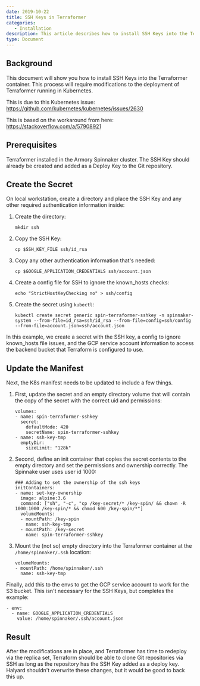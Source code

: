 ```yaml
---
date: 2019-10-22
title: SSH Keys in Terraformer
categories:
   - Installation
description: This article describes how to install SSH Keys into the Terraformer container.
type: Document
---
```


## Background

This document will show you how to install SSH Keys into the Terraformer container.  This process will require
modifications to the deployment of Terraformer running in Kubernetes.

This is due to this Kubernetes issue: https://github.com/kubernetes/kubernetes/issues/2630

This is based on the workaround from here: https://stackoverflow.com/a/57908921

## Prerequisites

  Terraformer installed in the Armory Spinnaker cluster.
  The SSH Key should already be created and added as a Deploy Key to the Git repository.

## Create the Secret

On local workstation, create a directory and place the SSH Key and any other required authentication information inside:

1. Create the directory:

      ```
      mkdir ssh
      ```

2. Copy the SSH Key:

      ```
      cp $SSH_KEY_FILE ssh/id_rsa
      ```

3. Copy any other authentication information that's needed:

      ```
      cp $GOOGLE_APPLICATION_CREDENTIALS ssh/account.json
      ```

4. Create a config file for SSH to ignore the known_hosts checks:

      ```
      echo "StrictHostKeyChecking no" > ssh/config
      ```

5. Create the secret using `kubectl`:

    ```
    kubectl create secret generic spin-terraformer-sshkey -n spinnaker-system --from-file=id_rsa=ssh/id_rsa --from-file=config=ssh/config --from-file=account.json=ssh/account.json
    ```

In this example, we create a secret with the SSH key, a config to ignore known_hosts file issues, and the GCP service
account information to access the backend bucket that Terraform is configured to use.

## Update the Manifest

Next, the K8s manifest needs to be updated to include a few things.  

1. First, update the secret and an empty directory volume
that will contain the copy of the secret with the correct uid and permissions:

    ```
    volumes:
    - name: spin-terraformer-sshkey
      secret:
        defaultMode: 420
        secretName: spin-terraformer-sshkey
    - name: ssh-key-tmp
      emptyDir:
        sizeLimit: "128k"
    ```

2. Second, define an init container that copies the secret contents to the empty directory and set the permissions and
ownership correctly.  The Spinnake user uses user id 1000:

    ```
    ### Adding to set the ownership of the ssh keys
    initContainers:
    - name: set-key-ownership
      image: alpine:3.6
      command: ["sh", "-c", "cp /key-secret/* /key-spin/ && chown -R 1000:1000 /key-spin/* && chmod 600 /key-spin/*"]
      volumeMounts:
      - mountPath: /key-spin
        name: ssh-key-tmp
      - mountPath: /key-secret
        name: spin-terraformer-sshkey
    ```

3. Mount the (not so) empty directory into the Terraformer container at the `/home/spinnaker/.ssh` location:

    ```
    volumeMounts:
    - mountPath: /home/spinnaker/.ssh
      name: ssh-key-tmp
    ```

Finally, add this to the envs to get the GCP service account to work for the S3 bucket.  This isn't necessary
for the SSH Keys, but completes the example:

```
- env:
  - name: GOOGLE_APPLICATION_CREDENTIALS
    value: /home/spinnaker/.ssh/account.json
```

## Result

After the modifications are in place, and Terraformer has time to redeploy via the replica set, Terraform should be able
to clone Git repositories via SSH as long as the repository has the SSH Key added as a deploy key.  Halyard shouldn't
overwrite these changes, but it would be good to back this up.
